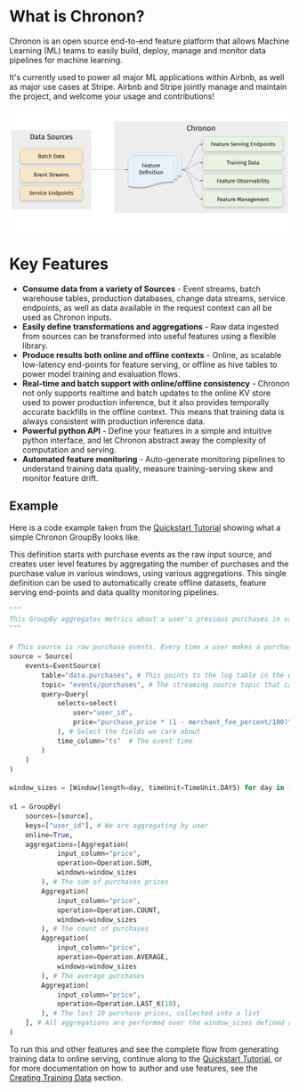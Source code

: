 # What is Chronon?

Chronon is an open source end-to-end feature platform that allows Machine Learning (ML) teams to easily build, deploy, manage and monitor data pipelines for machine learning.

It's currently used to power all major ML applications within Airbnb, as well as major use cases at Stripe. Airbnb and Stripe jointly manage and maintain the project, and welcome your usage and contributions!

![Overview](../../images/chronon_high_level.png)


# Key Features

* **Consume data from a variety of Sources** - Event streams, batch warehouse tables, production databases, change data streams, service endpoints, as well as data available in the request context can all be used as Chronon inputs.
* **Easily define transformations and aggregations** - Raw data ingested from sources can be transformed into useful features using a flexible library.
* **Produce results both online and offline contexts** - Online, as scalable low-latency end-points for feature serving, or offline as hive tables to power model training and evaluation flows.
* **Real-time and batch support with online/offline consistency** - Chronon not only supports realtime and batch updates to the online KV store used to power production inference, but it also provides temporally accurate backfills in the offline context. This means that training data is always consistent with production inference data.
* **Powerful python API** - Define your features in a simple and intuitive python interface, and let Chronon abstract away the complexity of computation and serving.
* **Automated feature monitoring** - Auto-generate monitoring pipelines to understand training data quality, measure training-serving skew and monitor feature drift.

## Example

Here is a code example taken from the [Quickstart Tutorial](./Tutorial.md) showing what a simple Chronon GroupBy looks like. 

This definition starts with purchase events as the raw input source, and creates user level features by aggregating the number of purchases and the purchase value in various windows, using various aggregations. This single definition can be used to automatically create offline datasets, feature serving end-points and data quality monitoring pipelines.

```python
"""
This GroupBy aggregates metrics about a user's previous purchases in various windows.
"""

# This source is raw purchase events. Every time a user makes a purchase, it will be one entry in this source.
source = Source(
    events=EventSource(
        table="data.purchases", # This points to the log table in the warehouse with historical purchase events, updated in batch daily
        topic= "events/purchases", # The streaming source topic that can be listened to for realtime events
        query=Query(
            selects=select(
                user="user_id",
                price="purchase_price * (1 - merchant_fee_percent/100)"
            ), # Select the fields we care about
            time_column="ts"  # The event time
        ) 
    )
)

window_sizes = [Window(length=day, timeUnit=TimeUnit.DAYS) for day in [3, 14, 30]] # Define some window sizes to use below

v1 = GroupBy(
    sources=[source],
    keys=["user_id"], # We are aggregating by user
    online=True,
    aggregations=[Aggregation(
            input_column="price",
            operation=Operation.SUM,
            windows=window_sizes
        ), # The sum of purchases prices
        Aggregation(
            input_column="price",
            operation=Operation.COUNT,
            windows=window_sizes
        ), # The count of purchases
        Aggregation(
            input_column="price",
            operation=Operation.AVERAGE,
            windows=window_sizes
        ), # The average purchases
        Aggregation(
            input_column="price",
            operation=Operation.LAST_K(10),
        ), # The last 10 purchase prices, collected into a list
    ], # All aggregations are performed over the window_sizes defined above
)
```

To run this and other features and see the complete flow from generating training data to online serving, continue along to the [Quickstart Tutorial](./Tutorial.md), or for more documentation on how to author and use features, see the [Creating Training Data](https://chronon.ai/authoring_features/GroupBy.html) section.

